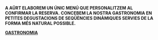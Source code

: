 **A AÜRT ELABOREM UN ÚNIC MENÚ QUE PERSONALITZEM AL CONFIRMAR LA RESERVA.**
**CONCEBEM LA NOSTRA GASTRONOMIA EN PETITES DEGUSTACIONS DE SEQÜÈNCIES DINÀMIQUES SERVIES DE LA FORMA MÉS NATURAL POSSIBLE.**

**[GASTRONOMIA](/ca/gastronomia)**
